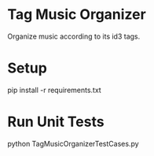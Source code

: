 # Tag Music Organizer
Organize music according to its id3 tags.

# Setup
pip install -r requirements.txt

# Run Unit Tests
python TagMusicOrganizerTestCases.py
